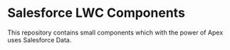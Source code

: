 # Salesforce LWC Components

This repository contains small components which with the power of Apex uses Salesforce Data. 